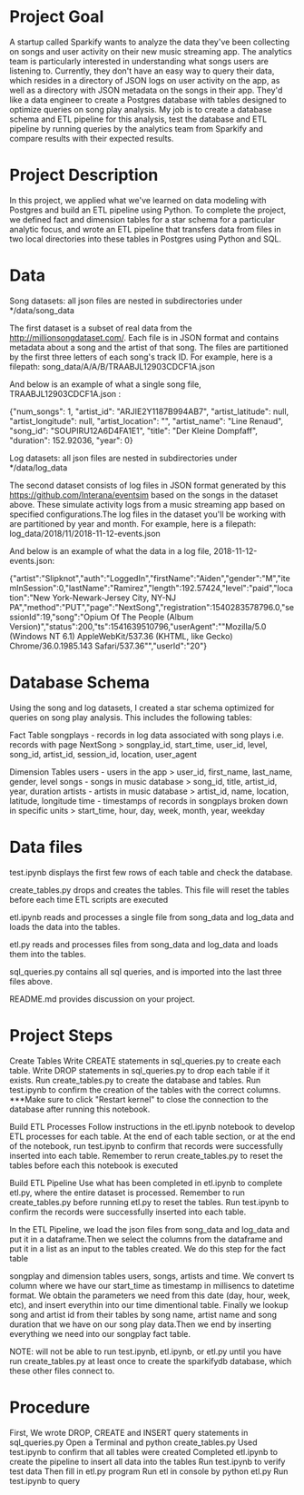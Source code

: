 # Project Goal

A startup called Sparkify wants to analyze the data they've been collecting on songs and user activity on their new music streaming app. The analytics team is particularly interested in understanding what songs users are listening to. Currently, they don't have an easy way to query their data, which resides in a directory of JSON logs on user activity on the app, as well as a directory with JSON metadata on the songs in their app.
They'd like a data engineer to create a Postgres database with tables designed to optimize queries on song play analysis. My job is to create a database schema and ETL pipeline for this analysis, test the database and ETL pipeline by running queries by the analytics team from Sparkify and compare results with their expected results.

# Project Description

In this project, we applied what we've learned on data modeling with Postgres and build an ETL pipeline using Python. To complete the project, we defined fact and dimension tables for a star schema for a particular analytic focus, and wrote an ETL pipeline that transfers data from files in two local directories into these tables in Postgres using Python and SQL.

# Data 
Song datasets: all json files are nested in subdirectories under */data/song_data

The first dataset is a subset of real data from the http://millionsongdataset.com/. Each file is in JSON format and contains metadata about a song and the artist of that song. The files are partitioned by the first three letters of each song's track ID. For example, here is a filepath:
song_data/A/A/B/TRAABJL12903CDCF1A.json

And below is an example of what a single song file, TRAABJL12903CDCF1A.json :

{"num_songs": 1, "artist_id": "ARJIE2Y1187B994AB7", "artist_latitude": null, "artist_longitude": null, "artist_location": "", "artist_name": "Line Renaud", "song_id": "SOUPIRU12A6D4FA1E1", "title": "Der Kleine Dompfaff", "duration": 152.92036, "year": 0}


Log datasets: all json files are nested in subdirectories under */data/log_data

The second dataset consists of log files in JSON format generated by this https://github.com/Interana/eventsim based on the songs in the dataset above. These simulate activity logs from a music streaming app based on specified configurations.The log files in the dataset you'll be working with are partitioned by year and month. For example, here is a filepath:
log_data/2018/11/2018-11-12-events.json

And below is an example of what the data in a log file, 2018-11-12-events.json:

{"artist":"Slipknot","auth":"LoggedIn","firstName":"Aiden","gender":"M","itemInSession":0,"lastName":"Ramirez","length":192.57424,"level":"paid","location":"New York-Newark-Jersey City, NY-NJ PA","method":"PUT","page":"NextSong","registration":1540283578796.0,"sessionId":19,"song":"Opium Of The People (Album Version)","status":200,"ts":1541639510796,"userAgent":"\"Mozilla\/5.0 (Windows NT 6.1) AppleWebKit\/537.36 (KHTML, like Gecko) Chrome\/36.0.1985.143 Safari\/537.36\"","userId":"20"}

# Database Schema
Using the song and log datasets, I created a star schema optimized for queries on song play analysis. This includes the following tables:

Fact Table
songplays - records in log data associated with song plays i.e. records with page NextSong > songplay_id, start_time, user_id, level, song_id, artist_id, session_id, location, user_agent

Dimension Tables
users - users in the app > user_id, first_name, last_name, gender, level
songs - songs in music database > song_id, title, artist_id, year, duration
artists - artists in music database > artist_id, name, location, latitude, longitude
time - timestamps of records in songplays broken down in specific units > start_time, hour, day, week, month, year, weekday


# Data files

test.ipynb displays the first few rows of each table and check the database.

create_tables.py drops and creates the tables. This file will reset the tables before each time ETL scripts are executed

etl.ipynb reads and processes a single file from song_data and log_data and loads the data into the tables. 

etl.py reads and processes files from song_data and log_data and loads them into the tables. 

sql_queries.py contains all sql queries, and is imported into the last three files above.

README.md provides discussion on your project.


# Project Steps

Create Tables
Write CREATE statements in sql_queries.py to create each table.
Write DROP statements in sql_queries.py to drop each table if it exists.
Run create_tables.py to create the database and tables.
Run test.ipynb to confirm the creation of the tables with the correct columns. 
***Make sure to click "Restart kernel" to close the connection to the database after running this notebook.

Build ETL Processes
Follow instructions in the etl.ipynb notebook to develop ETL processes for each table. At the end of each table section, or at the end of the notebook, run test.ipynb to confirm that records were successfully inserted into each table. Remember to rerun create_tables.py to reset the tables before each this notebook is executed

Build ETL Pipeline
Use what has been completed in etl.ipynb to complete etl.py, where the entire dataset is processed. Remember to run create_tables.py before running etl.py to reset the tables. Run test.ipynb to confirm the records were successfully inserted into each table.

In the ETL Pipeline, we load the json files from song_data and log_data and put it in a dataframe.Then we select the columns from the dataframe and put it in a list as an input to the tables created. We do this step for the fact table 

songplay and dimension tables users, songs, artists and time. We convert ts column where we have our start_time as timestamp in millisencs to datetime format. We obtain the parameters we need from this date (day, hour, week, etc), and insert everythin into our time dimentional table. Finally we lookup song and artist id from their tables by song name, artist name and song duration that we have on our song play data.Then we end by inserting everything we need into our songplay fact table.


NOTE: will not be able to run test.ipynb, etl.ipynb, or etl.py until you have run create_tables.py at least once to create the sparkifydb database, which these other files connect to.

# Procedure

First, We wrote DROP, CREATE and INSERT query statements in sql_queries.py
Open a Terminal and python create_tables.py
Used test.ipynb to confirm that all tables were created
Completed etl.ipynb to create the pipeline to insert all data into the tables
Run test.ipynb to verify test data
Then fill in etl.py program
Run etl in console by python etl.py
Run test.ipynb to query 
